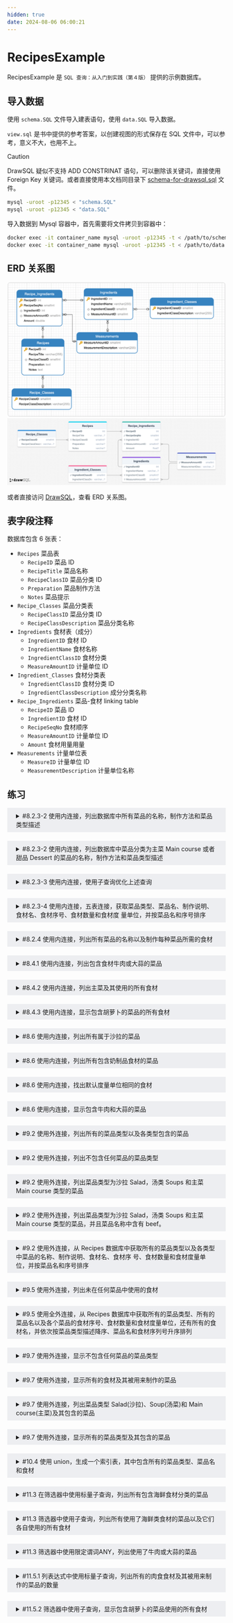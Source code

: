 ```yaml
---
hidden: true
date: 2024-08-06 06:00:21
---
```


# RecipesExample

RecipesExample 是 `SQL 查询：从入门到实践（第４版）` 提供的示例数据库。

## 导入数据

使用 `schema.SQL` 文件导入建表语句，使用 `data.SQL` 导入数据。

`view.sql` 是书中提供的参考答案，以创建视图的形式保存在 SQL 文件中，可以参考，意义不大，也用不上。

> [!CAUTION]
> DrawSQL 疑似不支持 ADD CONSTRINAT 语句，可以删除该关键词，直接使用 Foreign Key 关键词。或者直接使用本文档同目录下 [schema-for-drawsql.sql](./schema-for-drawsql.sql) 文件。

```sh
mysql -uroot -p12345 < "schema.SQL"
mysql -uroot -p12345 < "data.SQL"
```

导入数据到 Mysql 容器中，首先需要将文件拷贝到容器中：

```sh
docker exec -it container_name mysql -uroot -p12345 -t < /path/to/schema.SQL
docker exec -it container_name mysql -uroot -p12345 -t < /path/to/data.SQL
```

## ERD 关系图

![Navicate Export ERD](./imgs/image.png)
![DrawSQL Export ERD](./imgs/drawsql.png)

或者直接访问 [DrawSQL](https://drawsql.app/teams/sql-404/diagrams/recipesexample)，查看 ERD 关系图。

## 表字段注释

数据库包含 6 张表：

- `Recipes` 菜品表
  - `RecipeID` 菜品 ID
  - `RecipeTitle` 菜品名称
  - `RecipeClassID` 菜品分类 ID
  - `Preparation` 菜品制作方法
  - `Notes` 菜品提示
- `Recipe_Classes` 菜品分类表
  - `RecipeClassID` 菜品分类 ID
  - `RecipeClassDescription` 菜品分类名称
- `Ingredients` 食材表（成分）
  - `IngredientID` 食材 ID
  - `IngredientName` 食材名称
  - `IngredientClassID` 食材分类
  - `MeasureAmountID` 计量单位 ID
- `Ingredient_Classes` 食材分类表
  - `IngredientClassID` 食材分类 ID
  - `IngredientClassDescription` 成分分类名称
- `Recipe_Ingredients` 菜品-食材 linking table
  - `RecipeID` 菜品 ID
  - `IngredientID` 食材 ID
  - `RecipeSeqNo` 食材顺序
  - `MeasureAmountID` 计量单位 ID
  - `Amount` 食材用量用量
- `Measurements` 计量单位表
  - `MeasureID` 计量单位 ID
  - `MeasurementDescription` 计量单位名称

## 练习

<details style="padding: 8px 20px; margin-bottom: 20px; background-color: rgba(142, 150, 170, 0.14);">
<summary markdown="span">#8.2.3-2 使用内连接，列出数据库中所有菜品的名称，制作方法和菜品类型描述</summary>

返回 15 条记录

```sql
select RecipeTitle, RecipeClassDescription, Preparation
from Recipes
inner join Recipe_Classes
on Recipe_Classes.RecipeClassID = Recipes.RecipeClassID;
```

书中示例，返回 15 条记录：

```sql
select RecipeTitle, RecipeClassDescription, Preparation
from Recipes, Recipe_Classes
where Recipe_Classes.RecipeClassID = Recipes.RecipeClassID;
```

由于是 `所有菜品`，所以正确 SQL 应该是使用 left join，但本题出现在内连接章节中，且不论是内连接，还是左外连接，由于不存在没有菜品分类的菜品，所以结果是一样。

</details>
<details style="padding: 8px 20px; margin-bottom: 20px; background-color: rgba(142, 150, 170, 0.14);">
<summary markdown="span">#8.2.3-2 使用内连接，列出数据库中菜品分类为主菜 Main course 或者甜品 Dessert 的菜品的名称，制作方法和菜品类型描述</summary>

需求分析，Recipes 共有 15 条记录，Recipe_Classes 共有 7 条件，也就是造成了 7 x 15 = 105 条查询记录

返回 9 条记录：

```sql
select RecipeTitle, RecipeClassDescription, Preparation
from Recipes
inner join Recipe_Classes
on Recipe_Classes.RecipeClassID = Recipes.RecipeClassID
where RecipeClassDescription = "Main course"
or RecipeClassDescription = "Dessert";
```

</details>

<details style="padding: 8px 20px; margin-bottom: 20px; background-color: rgba(142, 150, 170, 0.14);">
<summary markdown="span">#8.2.3-3 使用内连接，使用子查询优化上述查询</summary>

使用子查询优化后，子查询的派生表 Derived Table 只有 2 条数据，内连接表 Recipes 有 7 条数据，于是就有了 7 x 2 = 14 条查询记录。

虽然理论上降低了参与查询的数据量，优化了查询速度，但实际上 Mysql 优化器会进行主动优化。通过 Explain 分析查询语句，发现两种查询语句的效率其实是一样的。

返回 9 条记录：

```sql
select RecipeTitle, Preparation, DerivedTable.RecipeClassDescription
from (
  select RecipeClassID, RecipeClassDescription
  from Recipe_Classes
  where RecipeClassDescription = "Main course"
  or RecipeClassDescription = "Dessert"
) as DerivedTable -- [!code ++] 子查询派生表需要添加别名 alias
inner join Recipes
on DerivedTable.RecipeClassID = Recipes.RecipeClassID;
```

</details>

<details style="padding: 8px 20px; margin-bottom: 20px; background-color: rgba(142, 150, 170, 0.14);">

<summary markdown="span">#8.2.3-4 使用内连接，五表连接，获取菜品类型、菜品名、制作说明、食材名、食材序号、食材数量和食材度 量单位，并按菜品名和序号排序</summary>

![5表连接](./imgs//5table-join.png)

如果不存在外键缺失为 NULL 的情况，可以不使用左外连接来获取结果集，因为不存在外键为 NULL 的情况。但如果存在外键为 NULL 的情况，就必须使用 left join 来获取这些数据，因为可能存在没有分类的菜品，没有食材的菜品等情况。

返回 88 条记录：

```sql
select Recipe_Classes.RecipeClassDescription,
	Recipes.RecipeTitle,
	Ingredients.IngredientName,
	Recipe_Ingredients.RecipeSeqNo,
	Recipe_Ingredients.Amount,
	Measurements.MeasurementDescription,
	Recipes.Preparation
from Recipes
inner JOIN Recipe_Classes on Recipes.RecipeClassID = Recipe_Classes.RecipeClassID
inner JOIN Recipe_Ingredients on Recipes.RecipeID = Recipe_Ingredients.RecipeID
inner JOIN Ingredients on Recipe_Ingredients.IngredientID = Ingredients.IngredientID
inner join Measurements on Recipe_Ingredients.MeasureAmountID = Measurements.MeasureAmountID
order by
Recipes.RecipeTitle,
RecipeSeqNo;
Recipes.RecipeTitle;
```

书中示例 1，返回 88 条记录：

```sql
SELECT
Recipe_Classes.RecipeClassDescription,
Recipes.RecipeTitle,
Recipes.Preparation,
Ingredients.IngredientName,
Recipe_Ingredients.RecipeSeqNo,
Recipe_Ingredients.Amount,
Measurements.MeasurementDescription
FROM (
  (
    (
      Recipe_Classes
      INNER JOIN Recipes
      ON Recipe_Classes.RecipeClassID =
      Recipes.RecipeClassID
    )
    INNER JOIN Recipe_Ingredients
    ON Recipes.RecipeID =
    Recipe_Ingredients.RecipeID
  )
  INNER JOIN Ingredients
  ON Ingredients.IngredientID =
     Recipe_Ingredients.IngredientID
)
INNER JOIN Measurements
ON Measurements.MeasureAmountID = Recipe_Ingredients.MeasureAmountID
ORDER BY RecipeTitle, RecipeSeqNo
```

书中示例 2，返回 88 条记录：

```sql
SELECT
Recipe_Classes.RecipeClassDescription,
Recipes.RecipeTitle,
Recipes.Preparation,
Ingredients.IngredientName,
Recipe_Ingredients.RecipeSeqNo,
Recipe_Ingredients.Amount,
Measurements.MeasurementDescription
FROM Recipe_Classes
INNER JOIN (
  (
    (
      Recipes
      INNER JOIN Recipe_Ingredients
      ON Recipes.RecipeID = Recipe_Ingredients.RecipeID
    )
    INNER JOIN Ingredients
    ON Ingredients.IngredientID = Recipe_Ingredients.IngredientID
  )
  INNER JOIN Measurements
  ON Measurements.MeasureAmountID = Recipe_Ingredients.MeasureAmountID
)
ON Recipe_Classes.RecipeClassID = Recipes.RecipeClassID
ORDER BY RecipeTitle, RecipeSeqNo
```

</details>

<details style="padding: 8px 20px; margin-bottom: 20px; background-color: rgba(142, 150, 170, 0.14);">
<summary markdown="span">#8.2.4 使用内连接，列出所有菜品的名称以及制作每种菜品所需的食材</summary>

需求分析，返回 `所有` 菜品的名称，如果确保数据库不存在外键缺失的情况，可以使用内连接，如果可能存在外键缺失的情况，也就是外键为 NULL 导致内连接匹配后丢失该行数据，则需要使用外连接。

返回 88 条记录：

```sql
select RecipeTitle, IngredientName
from Recipes
INNER JOIN Recipe_Ingredients
on Recipes.RecipeID = Recipe_Ingredients.RecipeID
inner join Ingredients
on Recipe_Ingredients.IngredientID = Ingredients.IngredientID;
```

书中示例，返回 88 条记录：

```sql
SELECT
Recipes.RecipeTitle,
Ingredients.IngredientName
FROM (
  Recipes
  INNER JOIN Recipe_Ingredients
  ON Recipes.RecipeID = Recipe_Ingredients.RecipeID
)
INNER JOIN Ingredients
ON Ingredients.IngredientID = Recipe_Ingredients.IngredientID;
```

</details>

<details style="padding: 8px 20px; margin-bottom: 20px; background-color: rgba(142, 150, 170, 0.14);">
<summary markdown="span">#8.4.1 使用内连接，列出包含食材牛肉或大蒜的菜品</summary>

返回 5 条记录：

```sql
select DISTINCT Recipes.RecipeTitle
from Recipes
inner join Recipe_Ingredients
on Recipes.RecipeID = Recipe_Ingredients.RecipeID
inner join Ingredients
on Recipe_Ingredients.IngredientID = Ingredients.IngredientID
where Ingredients.IngredientName = 'Beef' or Ingredients.IngredientName = 'Garlic';
```

优化一下：

```sql
select DISTINCT Recipes.RecipeTitle
from Recipes
inner join Recipe_Ingredients
on Recipes.RecipeID = Recipe_Ingredients.RecipeID
where Recipe_Ingredients.IngredientID in (
  select distinct IngredientID from Ingredients
  where Ingredients.IngredientName = 'Beef' or Ingredients.IngredientName = 'Garlic'
);
```

书中示例，返回 5 条记录，可参考 view.sql 文件中的 CH08_Beef_Or_Garlic_Recipes：

```sql
SELECT DISTINCT Recipes.RecipeTitle
FROM Recipes
INNER JOIN Recipe_Ingredients
ON Recipes.RecipeID = Recipe_Ingredients.RecipeID
WHERE Recipe_Ingredients.IngredientID IN (1, 9);
```

</details>
<details style="padding: 8px 20px; margin-bottom: 20px; background-color: rgba(142, 150, 170, 0.14);">
<summary markdown="span">#8.4.2 使用内连接，列出主菜及其使用的所有食材</summary>

返回 53 条记录：

```sql
select RecipeTitle, IngredientName, MeasurementDescription, Amount
from Recipes
inner join Recipe_Classes
on Recipe_Classes.RecipeClassID = Recipes.RecipeClassID
inner join Recipe_Ingredients
on Recipes.RecipeID = Recipe_Ingredients.RecipeID
inner join Ingredients
on Recipe_Ingredients.IngredientID = Ingredients.IngredientID
inner join Measurements
on Recipe_Ingredients.MeasureAmountID = Measurements.MeasureAmountID
where Recipe_Classes.RecipeClassDescription = 'Main Course';
```

书中示例，返回 53 条记录，可参考 view.sql 文件中 CH08_Main_Course_Ingredients：

```sql
SELECT Recipes.RecipeTitle,Ingredients.IngredientName,
Measurements.MeasurementDescription,Recipe_Ingredients.Amount
FROM (
  (
    (
      Recipe_Classes
      INNER JOIN Recipes
      ON Recipes.RecipeClassID = Recipe_Classes.RecipeClassID
    )
    INNER JOIN Recipe_Ingredients
    ON Recipes.RecipeID = Recipe_Ingredients.RecipeID
  )
  INNER JOIN Ingredients
  ON Ingredients.IngredientID = Recipe_Ingredients.IngredientID
)
INNER JOIN Measurements
ON Measurements.MeasureAmountID = Recipe_Ingredients.MeasureAmountID
WHERE Recipe_Classes.RecipeClassDescription = 'Main course';
```

</details>

<details style="padding: 8px 20px; margin-bottom: 20px; background-color: rgba(142, 150, 170, 0.14);">
<summary markdown="span">#8.4.3 使用内连接，显示包含胡萝卜的菜品的所有食材</summary>

需求分析，观察 DrawSQL ERD 图，首选获取将菜品-食材连接表 Recipe_Ingredients 和食材表 Ingredients 内连接，获取包含胡萝卜的菜品 ID，然后将这个结果集和菜品-食材表食材表 Recipe_Ingredients 以及 Ingredients 内连接，获取包含胡萝卜菜品的全部食材。

返回 16 条记录：

```sql
SELECT
	RecipeIDTable.RecipeID,
	Ingredients.IngredientName
FROM (
	SELECT DISTINCT Recipe_Ingredients.RecipeID
	FROM Recipe_Ingredients
	INNER JOIN Ingredients ON Recipe_Ingredients.IngredientID = Ingredients.IngredientID
	WHERE Ingredients.IngredientName = 'Carrot'
) AS RecipeIDTable
INNER JOIN Recipe_Ingredients ON RecipeIDTable.RecipeID = Recipe_Ingredients.RecipeID
INNER JOIN Ingredients ON Recipe_Ingredients.IngredientID = Ingredients.IngredientID
```

书中示例，返回 16 条，可参考 view.sql 文件中 CH08_Recipes_Containing_Carrots：

```sql
SELECT
	Recipes.RecipeID,
	Recipes.RecipeTitle,
	Ingredients.IngredientName
FROM(
	(
		Recipes
		INNER JOIN Recipe_Ingredients
		ON Recipes.RecipeID = Recipe_Ingredients.RecipeID
	)
	INNER JOIN Ingredients ON Ingredients.IngredientID = Recipe_Ingredients.IngredientID
)
INNER JOIN (
	SELECT Recipe_Ingredients.RecipeID
	FROM Ingredients
	INNER JOIN Recipe_Ingredients ON Ingredients.IngredientID = Recipe_Ingredients.IngredientID
	WHERE Ingredients.IngredientName = 'Carrot'
) AS Carrots ON Recipes.RecipeID = Carrots.RecipeID
```

</details>
<details style="padding: 8px 20px; margin-bottom: 20px; background-color: rgba(142, 150, 170, 0.14);">
<summary markdown="span">#8.6 使用内连接，列出所有属于沙拉的菜品</summary>

返回 1 条记录：

```sql
select Recipes.RecipeTitle
from Recipes
inner join Recipe_Classes
on Recipes.RecipeClassID = Recipe_Classes.RecipeClassID
where Recipe_Classes.RecipeClassDescription = 'Salad';
```

书中示例，返回 1 条记录，可参考 View.sql 文件 CH08_Salads:

```sql
SELECT
	Recipes.RecipeTitle
FROM
	Recipes
	INNER JOIN Recipe_Classes
	ON Recipes.RecipeClassID = Recipe_Classes.RecipeClassID
WHERE Recipe_Classes.RecipeClassDescription = 'Salad';
```

</details>
<details style="padding: 8px 20px; margin-bottom: 20px; background-color: rgba(142, 150, 170, 0.14);">
<summary markdown="span">#8.6 使用内连接，列出所有包含奶制品食材的菜品</summary>

需求分析，返回 `所有` 菜品，但是包含条件，因为这个条件，所以排除了左连接，因为当菜品的外键缺失时，是无法包含奶制品食材的，所以本例只需要使用内连接即可。

返回 2 条记录：

```sql
select Recipes.RecipeTitle
from Recipes
inner join Recipe_Ingredients
on Recipes.RecipeID = Recipe_Ingredients.RecipeID
inner join Ingredients
on Ingredients.IngredientID = Recipe_Ingredients.IngredientID
inner join Ingredient_Classes
on Ingredient_Classes.IngredientClassID = Ingredients.IngredientClassID
where Ingredient_Classes.IngredientClassDescription = 'Dairy';
```

书中示例，返回 2 条记录，可参考 View.sql 文件 CH08_Recipes_Containing_Dairy:

```sql
SELECT DISTINCT Recipes.RecipeTitle
FROM Recipes
INNER JOIN Recipe_Ingredients
ON Recipes.RecipeID = Recipe_Ingredients.RecipeID
INNER JOIN Ingredients
ON Ingredients.IngredientID = Recipe_Ingredients.IngredientID
INNER JOIN Ingredient_Classes
ON Ingredient_Classes.IngredientClassID = Ingredients.IngredientClassID
WHERE Ingredient_Classes.IngredientClassDescription = 'Dairy';
```

</details>
<details style="padding: 8px 20px; margin-bottom: 20px; background-color: rgba(142, 150, 170, 0.14);">
<summary markdown="span">#8.6 使用内连接，找出默认度量单位相同的食材</summary>

同一张表自连接，需要排除主键 ID 相同的行。

返回 628 条记录：

```sql
select DISTINCT *
from Ingredients A
inner join Ingredients B
on A.MeasureAmountID = B.MeasureAmountID
and A.IngredientID != B.IngredientID;
```

书中示例，返回 628 条记录，可参考 View.sql 文件 CH08_Ingredients_Same_Measure:

```sql
SELECT
	First_Ingredient.FirstIngredientName,
	First_Ingredient.MeasurementDescription,
	Second_Ingredient.SecondIngredientName
FROM
	(
		SELECT
		Ingredients.IngredientName AS FirstIngredientName,
		Measurements.MeasurementDescription
		FROM Ingredients
		INNER JOIN Measurements ON Ingredients.MeasureAmountID = Measurements.MeasureAmountID
	) First_Ingredient
	INNER JOIN (
		SELECT
		Ingredients.IngredientName AS SecondIngredientName,
		Measurements.MeasurementDescription
		FROM Ingredients
		INNER JOIN Measurements
		ON Ingredients.MeasureAmountID = Measurements.MeasureAmountID
	) Second_Ingredient
	ON First_Ingredient.FirstIngredientName != Second_Ingredient.SecondIngredientName
	AND First_Ingredient.MeasurementDescription = Second_Ingredient.MeasurementDescription;
```

</details>
<details style="padding: 8px 20px; margin-bottom: 20px; background-color: rgba(142, 150, 170, 0.14);">
<summary markdown="span">#8.6 使用内连接，显示包含牛肉和大蒜的菜品</summary>

拆分需求，包含牛肉食材的菜品和包含大蒜菜品食材的交集。

返回 1 条记录：

```sql
select A.RecipeTitle from (
  select DISTINCT Recipes.RecipeTitle, Recipes.RecipeID
  from Recipes
  inner join Recipe_Ingredients
  on Recipes.RecipeID = Recipe_Ingredients.RecipeID
  inner join Ingredients
  on Recipe_Ingredients.IngredientID = Ingredients.IngredientID
  where Ingredients.IngredientName = 'Beef'
) as A
inner join
(
  select DISTINCT Recipes.RecipeTitle, Recipes.RecipeID
  from Recipes
  inner join Recipe_Ingredients
  on Recipes.RecipeID = Recipe_Ingredients.RecipeID
  inner join Ingredients
  on Recipe_Ingredients.IngredientID = Ingredients.IngredientID
  where  Ingredients.IngredientName = 'Garlic'
) AS B
on A.RecipeID = B.RecipeID
```

可以优化一下结构:

```sql
select DISTINCT Recipes.RecipeTitle, Recipes.RecipeID
from Recipes
inner join Recipe_Ingredients
on Recipes.RecipeID = Recipe_Ingredients.RecipeID
inner join Ingredients
on Recipe_Ingredients.IngredientID = Ingredients.IngredientID
inner join (
  select DISTINCT Recipes.RecipeTitle, Recipes.RecipeID
  from Recipes
  inner join Recipe_Ingredients
  on Recipes.RecipeID = Recipe_Ingredients.RecipeID
  inner join Ingredients
  on Recipe_Ingredients.IngredientID = Ingredients.IngredientID
  where  Ingredients.IngredientName = 'Garlic'
) AS A
on A.RecipeID = Recipes.RecipeID
where Ingredients.IngredientName = 'Beef';
```

书中示例，返回 1 条记录，可参考 View.sql 文件 CH08_Beef_And_Garlic_Recipes:

```sql
SELECT
	BeefRecipes.RecipeTitle
FROM
	(
	SELECT
		Recipes.RecipeID,
		Recipes.RecipeTitle
	FROM
		(
			Recipes
			INNER JOIN Recipe_Ingredients ON Recipes.RecipeID = Recipe_Ingredients.RecipeID
		)
		INNER JOIN Ingredients ON Ingredients.IngredientID = Recipe_Ingredients.IngredientID
	WHERE
		Ingredients.IngredientName = 'Beef'
	) BeefRecipes
	INNER JOIN (
	SELECT
		Recipe_Ingredients.RecipeID
	FROM
		Recipe_Ingredients
		INNER JOIN Ingredients ON Ingredients.IngredientID = Recipe_Ingredients.IngredientID
	WHERE
	Ingredients.IngredientName = 'Garlic'
	) GarlicRecipes ON BeefRecipes.RecipeID = GarlicRecipes.RecipeID;
```

</details>

<details style="padding: 8px 20px; margin-bottom: 20px; background-color: rgba(142, 150, 170, 0.14);">
<summary markdown="span">#9.2 使用外连接，列出所有的菜品类型以及各类型包含的菜品</summary>

使用 Recipe_Classes 分类表作为左表进行查询，除了两张表 **`交集`** 的 15 条菜品记录外，还多出了 1 条分类记录，该记录没有任何菜品，但因为是左外连接，所以保留该结果

返回 15 条记录：

```sql
select RecipeTitle from Recipes;
```

返回 16 行记录：

```sql
select RecipeClassDescription, RecipeTitle from Recipe_Classes
left outer join Recipes
on Recipe_Classes.RecipeClassID = Recipes.RecipeClassID;
```

书中示例同上

</details>
<details style="padding: 8px 20px; margin-bottom: 20px; background-color: rgba(142, 150, 170, 0.14);">
<summary markdown="span">#9.2 使用外连接，列出不包含任何菜品的菜品类型</summary>

需求分析，使用 Recipe_Classes 分类表作为左表进行查询，除了两张表 **`交集`** 的 15 条菜品记录外，还多出了 1 条分类记录，该记录没有任何菜品。

返回 1 条记录：

```sql
select RecipeClassDescription, RecipeTitle from Recipe_Classes
left outer join Recipes
on Recipe_Classes.RecipeClassID = Recipes.RecipeClassID
where Recipes.RecipeID is null;
```

书中示例同上

</details>
<details style="padding: 8px 20px; margin-bottom: 20px; background-color: rgba(142, 150, 170, 0.14);">
<summary markdown="span">#9.2 使用外连接，列出菜品类型为沙拉 Salad，汤类 Soups 和主菜 Main course 类型的菜品</summary>

返回 9 条记录：

```sql
select Recipe_Classes.RecipeClassDescription, Recipes.RecipeTitle
from Recipe_Classes
left outer join Recipes
on Recipe_Classes.RecipeClassID =  Recipes.RecipeClassID
where Recipe_Classes.RecipeClassDescription = 'Salad'
or Recipe_Classes.RecipeClassDescription = 'Soup'
or Recipe_Classes.RecipeClassDescription = 'Main course';
```

书中示例，返回 9 条记录：

```sql
SELECT
	RCFiltered.RecipeClassDescription,
	R.RecipeTitle
FROM
	(
	SELECT
		RecipeClassID,
		RecipeClassDescription
	FROM
		Recipe_Classes
	WHERE
		Recipe_Classes.RecipeClassDescription = 'Salad'
		OR Recipe_Classes.RecipeClassDescription = 'Soup'
		OR Recipe_Classes.RecipeClassDescription = 'Main Course'
	) AS RCFiltered
	LEFT OUTER JOIN Recipes AS R ON RCFiltered.RecipeClassID = R.RecipeClassID
```

</details>

<details style="padding: 8px 20px; margin-bottom: 20px; background-color: rgba(142, 150, 170, 0.14);">
<summary markdown="span">#9.2 使用外连接，列出菜品类型为沙拉 Salad，汤类 Soups 和主菜 Main course 类型的菜品，并且菜品名称中含有 beef。</summary>

使用不同的查询方式，返回的记录数不一样，但都包含一条 `| Main course | Roast Beef |` 的记录。

返回 2 条记录：

```sql
SELECT
	RCFiltered.RecipeClassDescription,
	R.RecipeTitle
FROM (
	SELECT RecipeClassID, RecipeClassDescription
	FROM Recipe_Classes
	WHERE RecipeClassDescription = 'Salads'
	OR RecipeClassDescription = 'Soup'
	OR RecipeClassDescription = 'Main Course'
) AS RCFiltered
LEFT OUTER JOIN (
	SELECT Recipes.RecipeClassID, Recipes.RecipeTitle
	FROM Recipes
	WHERE Recipes.RecipeTitle LIKE '%beef%'
) AS R
ON RCFiltered.RecipeClassID = R.RecipeClassID
```

书中其它示例，返回 7 条记录：

```sql
SELECT Recipe_Classes.RecipeClassDescription,
       Recipes.RecipeTitle
    FROM Recipe_Classes
    LEFT OUTER JOIN Recipes
    ON Recipe_Classes.RecipeClassID =
       Recipes.RecipeClassID
    AND
       (Recipe_Classes.RecipeClassDescription = 'Salads'
    OR Recipe_Classes.RecipeClassDescription = 'Soup'
    OR Recipe_Classes.RecipeClassDescription =
       'Main Course')
    AND Recipes.RecipeTitle LIKE '%beef%'
```

</details>

<details style="padding: 8px 20px; margin-bottom: 20px; background-color: rgba(142, 150, 170, 0.14);">
<summary markdown="span">#9.2 使用外连接，从 Recipes 数据库中获取所有的菜品类型以及各类型中菜品的名称、制作说明、食材名、食材序 号、食材数量和食材度量单位，并按菜品名和序号排序</summary>

返回 88 条记录：

```sql
select
Recipe_Classes.RecipeClassDescription,
Recipes.RecipeTitle,
Recipes.Preparation,
Ingredients.IngredientName,
Recipe_Ingredients.Amount,
Measurements.MeasurementDescription
from Recipe_Classes
left join Recipes
on Recipe_Classes.RecipeClassID = Recipes.RecipeClassID
inner join Recipe_Ingredients
on Recipes.RecipeID = Recipe_Ingredients.RecipeID
inner join Ingredients
on Recipe_Ingredients.IngredientID = Ingredients.IngredientID
inner join Measurements
on Measurements.MeasureAmountID = Recipe_Ingredients.MeasureAmountID
```

书中示例，返回 88 条记录：

```sql
SELECT
	Recipe_Classes.RecipeClassDescription,
	Recipes.RecipeTitle,
	Recipes.Preparation,
	Ingredients.IngredientName,
	Recipe_Ingredients.RecipeSeqNo,
	Recipe_Ingredients.Amount,
	Measurements.MeasurementDescription
FROM
	(((
				Recipe_Classes
				LEFT OUTER JOIN Recipes ON Recipe_Classes.RecipeClassID = Recipes.RecipeClassID
				)
			INNER JOIN Recipe_Ingredients ON Recipes.RecipeID = Recipe_Ingredients.RecipeID
			)
		INNER JOIN Ingredients ON Ingredients.IngredientID = Recipe_Ingredients.IngredientID
	)
	INNER JOIN Measurements ON Measurements.MeasureAmountID = Recipe_Ingredients.MeasureAmountID
ORDER BY
	RecipeTitle,
	RecipeSeqNo
```

其中 Soup 分类是没有菜品的，上述 SQL 在第一个 left join 后使用了 inner join，导致菜品 Soup 分类数据丢失，如果需要这个 `空行`，则可以将 inner join 统统修改为 left join

返回 89 条记录：

```sql
select
Recipe_Classes.RecipeClassDescription,
Recipes.RecipeTitle
from Recipe_Classes
left join Recipes
on Recipe_Classes.RecipeClassID = Recipes.RecipeClassID
left join Recipe_Ingredients
on Recipes.RecipeID = Recipe_Ingredients.RecipeID
left join Ingredients
on Recipe_Ingredients.IngredientID = Ingredients.IngredientID
```

| RecipeClassDescription | RecipeTitle   |
| ---------------------- | ------------- |
| ...                    | ...           |
| Dessert                | Coupe Colonel |
| Soup                   | NULL          |

> [!CAUTION]
> 需要注意，外连接只在 1 对多关系时才会按照预期那样工作，而 Recipes, Recipe_Classes 是 1 对多 Recipe_Classes，Recipe_Ingredients 是 1 对多的关系，所以下面书中示例并没有像我所给出示例那样，全部使用内连接，从而导致 Soup 信息的丢失，而我上面全部使用 left join 也并不会影响数据。

书中示例，返回 **`88`** 条记录：

```sql
SELECT Recipe_Classes.RecipeClassDescription, Recipes.RecipeTitle, Recipes.Preparation,
Ingredients.IngredientName,Recipe_Ingredients.RecipeSeqNo,
Recipe_Ingredients.Amount,Measurements.MeasurementDescription
FROM (
	(
		(
			Recipe_Classes
      LEFT OUTER JOIN Recipes
      ON Recipe_Classes.RecipeClassID =Recipes.RecipeClassID
		)
    LEFT OUTER JOIN Recipe_Ingredients
    ON Recipes.RecipeID = Recipe_Ingredients.RecipeID
	)
	INNER JOIN Ingredients
  ON Ingredients.IngredientID = Recipe_Ingredients.IngredientID
)
INNER JOIN Measurements
ON Measurements.MeasureAmountID = Recipe_Ingredients.MeasureAmountID
ORDER BY RecipeTitle, RecipeSeqNo
```

</details>

<details style="padding: 8px 20px; margin-bottom: 20px; background-color: rgba(142, 150, 170, 0.14);">
<summary markdown="span">#9.5 使用外连接，列出未在任何菜品中使用的食材</summary>

返回 20 条记录：

```sql
select Ingredients.IngredientName
from Ingredients
left join (
	Recipes
	inner join Recipe_Ingredients
	on Recipes.RecipeID = Recipe_Ingredients.RecipeID
)
on Ingredients.IngredientID = Recipe_Ingredients.IngredientID
where Recipe_Ingredients.RecipeId is NULL;
```

书中示例同上，可参考 view.sql 文件中 CH09_Ingredients_Not_Used。

</details>
<details style="padding: 8px 20px; margin-bottom: 20px; background-color: rgba(142, 150, 170, 0.14);">
<summary markdown="span">#9.5 使用全外连接，从 Recipes 数据库中获取所有的菜品类型、所有的菜品名以及各个菜品的食材序号、食材数量和食材度量单位，还有所有的食材名，并依次按菜品类型描述降序、菜品名和食材序列号升序排列</summary>

需求分析，主要保留所有菜品类型，也就是 Recipe_Classes 全表数据，所有的菜品名，也就是 Recipes 全表数据，Recipe_Classes 和 Recipes 是 1 对多的关系，所以 inner join 和 left/right join 都不符合保留两张表的全部数据，只有全外连接 full outer join 适用。

<img src="./imgs/demo9-5.png"/>

观察图中 1 部分，从左到右整个链条都是 1 对多，可以看成一个整体。

观察图中 2 部分，两张表是 1 对多关系，可以看成一个整体。

这两个整体，也就是 2 部分 和 1 部分是 1 对多关系，观察 Ingredients 和 Recipe_Ingredients。

所以首先处理第 1 部分，Recipe_Classes 和 Recipes 全外连接，保留两张表的数据，将这个结果集左外连接 Recipe_Ingredients，保留左边结果集的 NULL 行。

Measurements 和 第 1 部分是 1 对多，实际上反过来，第 1 部分和 Measurements 是 1 对 1 的关系，可以无关紧要的内连接一下。

第二部分由于需求中没有使用到食材的分类，所以两张表不用外连接，因为没说要全部的食材和食材分类，所以不需要全外连接，只需要 Ingredients 表即可。

然后第 2 部分和 第 1 部分是 1 对多关系，为了保全两张表的全部信息，所以要全外连接。

书中示例，返回 109 条记录，CH09_All_Recipe_Classes_All_Recipes：

```sql
-- 由于 MySQL 不支持全外连接，所以需要自己转换 SQL
SELECT
	Recipe_Classes.RecipeClassDescription,
	Recipes.RecipeTitle,
	Ingredients.IngredientName,
	Recipe_Ingredients.RecipeSeqNo,
	Recipe_Ingredients.Amount,
	Measurements.MeasurementDescription
FROM
	(
		(
			(
				Recipe_Classes
				FULL OUTER JOIN Recipes ON Recipe_Classes.RecipeClassID = Recipes.RecipeClassID
			)
			LEFT OUTER JOIN Recipe_Ingredients ON Recipes.RecipeID = Recipe_Ingredients.RecipeID
		)
		INNER JOIN Measurements ON Measurements.MeasureAmountID = Recipe_Ingredients.MeasureAmountID
	)
	FULL OUTER JOIN Ingredients
	ON Ingredients.IngredientID = Recipe_Ingredients.IngredientID
	and Recipe_Classes.RecipeClassID = Recipes.RecipeClassID
ORDER BY
	RecipeClassDescription DESC,
	RecipeTitle,
	RecipeSeqNo
```

</details>

<details style="padding: 8px 20px; margin-bottom: 20px; background-color: rgba(142, 150, 170, 0.14);">
<summary markdown="span">#9.7 使用外连接，显示不包含任何菜品的菜品类型</summary>

返回 1 条记录：

```sql
select Recipe_Classes.RecipeClassID, Recipe_Classes.RecipeClassDescription
from Recipe_Classes
left join Recipes
on Recipes.RecipeClassID = Recipe_Classes.RecipeClassID
where Recipes.RecipeClassID is NULL;
```

书中示例同上，返回 1 条记录，可参考 view.sql 文件 CH09_Recipe_Classes_No_Recipes

</details>
<details style="padding: 8px 20px; margin-bottom: 20px; background-color: rgba(142, 150, 170, 0.14);">
<summary markdown="span">#9.7 使用外连接，显示所有的食材及其被用来制作的菜品</summary>

返回 108 条记录：

```sql
select Ingredients.IngredientName, Recipes.RecipeTitle
from Ingredients
left join (
	Recipes
	inner join Recipe_Ingredients
	on Recipes.RecipeID = Recipe_Ingredients.RecipeID
)
on Ingredients.IngredientID = Recipe_Ingredients.IngredientID;
```

书中示例同上，返回 108 条记录，可参考 view.sql 文件 CH09_All_Ingredients_Any_Recipes

</details>
<details style="padding: 8px 20px; margin-bottom: 20px; background-color: rgba(142, 150, 170, 0.14);">
<summary markdown="span">#9.7 使用外连接，列出菜品类型 Salad(沙拉)、Soup(汤菜)和 Main course(主菜)及其包含的菜品</summary>

返回 9 条记录：

```sql
select * from Recipe_Classes
left join Recipes
on Recipes.RecipeClassID = Recipe_Classes.RecipeClassID
where RecipeClassDescription in ('Soup','Salad','Main course')
```

书中示例返回 9 条记录，可参考 view.sql 文件 CH09_Salad_Soup_Main_Courses:

```sql
SELECT
	RCFiltered.RecipeClassDescription,
	Recipes.RecipeTitle
FROM	(
	SELECT RecipeClassID, RecipeClassDescription
	FROM Recipe_Classes
	WHERE RecipeClassDescription = 'Salad'
	OR RecipeClassDescription = 'Soup'
	OR RecipeClassDescription = 'Main course'
) as RCFiltered
LEFT OUTER JOIN Recipes
ON RCFiltered.RecipeClassID = Recipes.RecipeClassID;
```

</details>
<details style="padding: 8px 20px; margin-bottom: 20px; background-color: rgba(142, 150, 170, 0.14);">
<summary markdown="span">#9.7 使用外连接，显示所有的菜品类型及其包含的菜品</summary>

返回 16 条记录：

```sql
select * from Recipe_Classes
left join Recipes
on Recipes.RecipeClassID = Recipe_Classes.RecipeClassID
```

书中示例同上，返回 16 条记录，可参考 view.sql 文件 CH09_All_RecipeClasses_And_Matching_Recipes

</details>

<details style="padding: 8px 20px; margin-bottom: 20px; background-color: rgba(142, 150, 170, 0.14);">
<summary markdown="span">#10.4 使用 union，生成一个索引表，其中包含所有的菜品类型、菜品名和食材</summary>

书中示例，返回 101 条记录，返回 view.sql 文件中 CH10_Classes_Recipes_Ingredients：

```sql
SELECT
	Recipe_Classes.RecipeClassDescription AS IndexName,
	'Recipe Class' AS Type
FROM Recipe_Classes
UNION
SELECT
	Recipes.RecipeTitle,
	'Recipe' AS Type
FROM Recipes
UNION
SELECT
	Ingredients.IngredientName,
	'Ingredient' AS Type
FROM Ingredients
```

</details>
<details style="padding: 8px 20px; margin-bottom: 20px; background-color: rgba(142, 150, 170, 0.14);">
<summary markdown="span">#11.3 在筛选器中使用标量子查询，列出所有包含海鲜食材分类的菜品</summary>

书中示例，返回 2 条记录：

```sql
SELECT RecipeTitle
FROM Recipes
WHERE Recipes.RecipeID IN (
	SELECT RecipeID
	FROM Recipe_Ingredients
	WHERE Recipe_Ingredients.IngredientID IN (
		SELECT IngredientID
		FROM Ingredients
		INNER JOIN Ingredient_Classes
		ON Ingredients.IngredientClassID = Ingredient_Classes.IngredientClassID
		WHERE Ingredient_Classes.IngredientClassDescription = 'Seafood'
	)
);
```

以及上自查询内的子查询内的内连接也可以改为子查询

```sql
SELECT RecipeTitle
FROM Recipes
WHERE Recipes.RecipeID IN (
	SELECT RecipeID
	FROM Recipe_Ingredients
	WHERE Recipe_Ingredients.IngredientID IN (
		SELECT IngredientID
		FROM Ingredients
    WHERE Ingredients.IngredientClassID IN (
			SELECT IngredientClassID
      FROM Ingredient_Classes
      WHERE Ingredient_Classes.IngredientClassDescription = 'Seafood'
		)
	)
);
```

使用过多的子查询会使 SQL 语句难以理解，尽可能使用内连接。

```sql
SELECT RecipeTitle
FROM Recipes
WHERE Recipes.RecipeID IN (
	SELECT RecipeID FROM (
			Recipe_Ingredients
			INNER JOIN Ingredients
			ON Recipe_Ingredients.IngredientID = Ingredients.IngredientID
	)
	INNER JOIN Ingredient_Classes ON Ingredients.IngredientClassID = Ingredient_Classes.IngredientClassID
	WHERE Ingredient_Classes.IngredientClassDescription = 'Seafood'
)
```

实际上完全可以全部使用内连接查询，返回 2 条记录：

```sql
select Recipes.RecipeTitle
from Recipes
inner join Recipe_Ingredients
on Recipes.RecipeID = Recipe_Ingredients.RecipeID
inner join Ingredients
on Recipe_Ingredients.IngredientID = Ingredients.IngredientID
inner join Ingredient_Classes
on Ingredients.IngredientClassID = Ingredient_Classes.IngredientClassID
where Ingredient_Classes.IngredientClassDescription = 'Seafood';
```

但要考虑到 Recipes 和 Recipe_Ingredient 是 1 对多 的关系，即一道菜品可能使用多道 Seafood 分类的食材，所以在上述 SQL 中还要使用 `DISTINCT` 去重，这又会加重 SQL 查询的负担。

而且使用了 DISTINCT 的视图都是不可更新的，因为 DISTINCT 掩盖了底层行的身份，导致数据库系统不知道该更新哪一行

</details>

<details style="padding: 8px 20px; margin-bottom: 20px; background-color: rgba(142, 150, 170, 0.14);">
<summary markdown="span">#11.3 筛选器中使用子查询，列出所有使用了海鲜类食材的菜品以及它们各自使用的所有食材</summary>

书中示例，返回 22 条记录

```sql
SELECT
	Recipes.RecipeTitle,
	Ingredients.IngredientName
FROM (
		Recipes
		INNER JOIN Recipe_Ingredients
		ON Recipes.RecipeID = Recipe_Ingredients.RecipeID
)
INNER JOIN Ingredients ON Ingredients.IngredientID = Recipe_Ingredients.IngredientID
WHERE Recipes.RecipeID IN (
	SELECT RecipeID
	FROM (
		Recipe_Ingredients
		INNER JOIN Ingredients
		ON Recipe_Ingredients.IngredientID = Ingredients.IngredientID
	)
	INNER JOIN Ingredient_Classes
	ON Ingredients.IngredientClassID = Ingredient_Classes.IngredientClassID
	WHERE Ingredient_Classes.IngredientClassDescription = 'Seafood'
)
```

上述 SQL 中使用了表子查询和标量子查询。

</details>
<details style="padding: 8px 20px; margin-bottom: 20px; background-color: rgba(142, 150, 170, 0.14);">
<summary markdown="span">#11.3 筛选器中使用限定谓词ANY，列出使用了牛肉或大蒜的菜品</summary>

书中示例，返回 5 条记录

```sql
SELECT Recipes.RecipeTitle
FROM Recipes
WHERE Recipes.RecipeID IN (
	SELECT Recipe_Ingredients.RecipeID
	FROM Recipe_Ingredients
	WHERE Recipe_Ingredients.IngredientID = ANY (
		SELECT Ingredients.IngredientID
		FROM Ingredients
		WHERE Ingredients.IngredientName IN ( 'Beef', 'Garlic' )
	)
)
```

上述 SQL 中使用了表子查询和标量子查询，以及使用限定谓词 ANY 来过滤数据。

</details>

<details style="padding: 8px 20px; margin-bottom: 20px; background-color: rgba(142, 150, 170, 0.14);">
<summary markdown="span">#11.5.1 列表达式中使用标量子查询，列出所有的肉食食材及其被用来制作的菜品的数量</summary>

书中示例，返回 11 条记录，可参考 view.sql 文件中 CH11_Meat_Ingredient_Recipe_Count：

```sql
SELECT
	Ingredient_Classes.IngredientClassDescription,
	Ingredients.IngredientName,
	(
		SELECT COUNT(*) FROM Recipe_Ingredients
		WHERE Recipe_Ingredients.IngredientID = Ingredients.IngredientID
	)
	AS RecipeCount
FROM Ingredient_Classes
INNER JOIN Ingredients
ON Ingredient_Classes.IngredientClassID = Ingredients.IngredientClassID
WHERE Ingredient_Classes.IngredientClassDescription = 'Meat';
```

</details>

<details style="padding: 8px 20px; margin-bottom: 20px; background-color: rgba(142, 150, 170, 0.14);">
<summary markdown="span">#11.5.2 筛选器中使用子查询，显示包含胡萝卜的菜品使用的所有食材</summary>

书中示例，返回 16 条记录，可参考 view.sql 文件中 CH11_Recipes_Ingredients_With_Carrots：

```sql
SELECT
	Recipes.RecipeTitle,
  Ingredients.IngredientName
FROM (
	Recipes
  INNER JOIN Recipe_Ingredients
  ON Recipes.RecipeID = Recipe_Ingredients.RecipeID
)
INNER JOIN Ingredients
ON Ingredients.IngredientID = Recipe_Ingredients.IngredientID
WHERE Recipes.RecipeID IN (
	SELECT Recipe_Ingredients.RecipeID
  FROM Ingredients
  INNER JOIN Recipe_Ingredients
  ON Ingredients.IngredientID = Recipe_Ingredients.IngredientID
  WHERE Ingredients.IngredientName = 'carrot'
)
```

</details>
